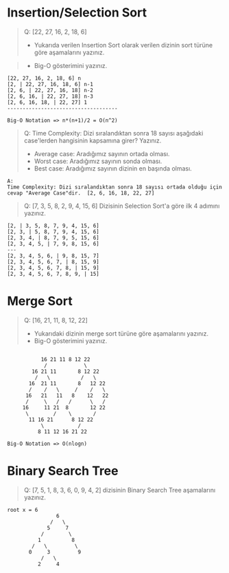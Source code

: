 # Insertion/Selection Sort


> Q: [22, 27, 16, 2, 18, 6]  
> - Yukarıda verilen Insertion Sort olarak verilen dizinin sort türüne göre aşamalarını yazınız.

> - Big-O gösterimini yazınız.
```
[22, 27, 16, 2, 18, 6] n
[2, | 22, 27, 16, 18, 6] n-1
[2, 6, | 22, 27, 16, 18] n-2
[2, 6, 16, | 22, 27, 18] n-3
[2, 6, 16, 18, | 22, 27] 1
------------------------------------

Big-O Notation => n*(n+1)/2 = O(n^2)
```

> Q: Time Complexity: Dizi sıralandıktan sonra 18 sayısı aşağıdaki case'lerden hangisinin kapsamına girer? Yazınız.
> - Average case: Aradığımız sayının ortada olması.
> - Worst case: Aradığımız sayının sonda olması.
> - Best case: Aradığımız sayının dizinin en başında olması.
```
A:
Time Complexity: Dizi sıralandıktan sonra 18 sayısı ortada olduğu için cevap "Average Case"dir.  [2, 6, 16, 18, 22, 27]
```

> Q: [7, 3, 5, 8, 2, 9, 4, 15, 6] Dizisinin Selection Sort'a göre ilk 4 adımını yazınız.

```
[2, | 3, 5, 8, 7, 9, 4, 15, 6]
[2, 3, | 5, 8, 7, 9, 4, 15, 6]
[2, 3, 4, | 8, 7, 9, 5, 15, 6]
[2, 3, 4, 5, | 7, 9, 8, 15, 6]
---
[2, 3, 4, 5, 6, | 9, 8, 15, 7]
[2, 3, 4, 5, 6, 7, | 8, 15, 9]
[2, 3, 4, 5, 6, 7, 8, | 15, 9]
[2, 3, 4, 5, 6, 7, 8, 9, | 15]
```

# Merge Sort


> Q: [16, 21, 11, 8, 12, 22]
> - Yukarıdaki dizinin merge sort türüne göre aşamalarını yazınız.
> - Big-O gösterimini yazınız.

```

           16 21 11 8 12 22
            /            \
        16 21 11       8 12 22
         /   \          /   \
       16  21 11       8   12 22
       /    /   \     /    /   \
      16   21   11   8    12   22
      /     \   /   /      \   /
     16     11 21  8       12 22 
      \        /    \       /
       11 16 21      8 12 22
           \           /
          8 11 12 16 21 22
```

```
Big-O Notation => O(nlogn)
```

# Binary Search Tree


> Q: [7, 5, 1, 8, 3, 6, 0, 9, 4, 2] dizisinin Binary Search Tree aşamalarını yazınız.

```
root x = 6
                6
              /   \
             5     7
           /        \
          1          8
        /   \         \
       0     3         9
           /   \
          2     4
```
